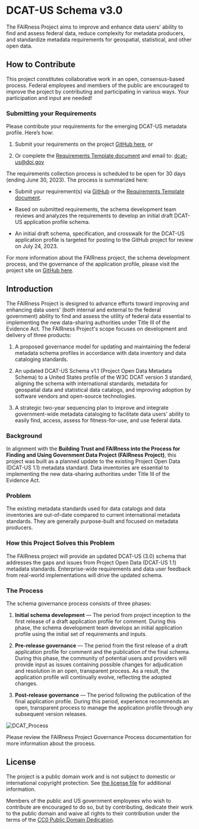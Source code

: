 # DCAT-US Schema v3.0
The FAIRness Project aims to improve and enhance data users' ability to find and assess federal data, reduce complexity for metadata producers, and standardize metadata requirements for geospatial, statistical, and other open data.

## How to Contribute

This project constitutes collaborative work in an open, consensus-based process. Federal employees and members of the public are encouraged to improve the project by contributing and participating in various ways.  Your participation and input are needed! 

### Submitting your Requirements

Please contribute your requirements for the emerging DCAT-US metadata profile. Here’s how: 

1. Submit your requirements on the project [GitHub here](https://github.com/DOI-DO/dcat-us/issues/new/choose), or

2. Or complete the [Requirements Template document](https://github.com/DOI-DO/dcat-us/files/11479875/DCAT-US-3-Requirements-Template.docx) and email to: dcat-us@doi.gov 

The requirements collection process is scheduled to be open for 30 days (ending June 30, 2023). The process is summarized here: 

* Submit your requirement(s) via [GitHub](https://github.com/DOI-DO/dcat-us/issues/new/choose) or the [Requirements Template document](https://github.com/DOI-DO/dcat-us/files/11479875/DCAT-US-3-Requirements-Template.docx).

* Based on submitted requirements, the schema development team reviews and analyzes the requirements to develop an initial draft DCAT-US application profile schema. 

* An initial draft schema, specification, and crosswalk for the DCAT-US application profile is targeted for posting to the GitHub project for review on July 24, 2023.    

For more information about the FAIRness project, the schema development process, and the governance of the application profile, please visit the project site on [GitHub here](https://github.com/DOI-DO/dcat-us/). 

## Introduction

The FAIRness Project is designed to advance efforts toward improving and enhancing data users' (both internal and external to the federal government) ability to find and assess the utility of federal data essential to implementing the new data-sharing authorities under Title III of the Evidence Act. The FAIRness Project's scope focuses on development and delivery of three products: 

1. A proposed governance model for updating and maintaining the federal metadata schema profiles in accordance with data inventory and data cataloging standards.  

2. An updated DCAT-US Schema v1.1 (Project Open Data Metadata Schema) to a United States profile of the W3C DCAT version 3 standard, aligning the schema with international standards, metadata for geospatial data and statistical data catalogs, and improving adoption by software vendors and open-source technologies.  

3. A strategic two-year sequencing plan to improve and integrate government-wide metadata cataloging to facilitate data users' ability to easily find, access, assess for fitness-for-use, and use federal data.  

### Background

In alignment with the **Building Trust and FAIRness into the Process for Finding and Using Government Data Project (FAIRness Project)**, this project was built as a planned update to the existing Project Open Data (DCAT-US 1.1) metadata standard. Data inventories are essential to implementing the new data-sharing authorities under Title III of the Evidence Act.    

### Problem

The existing metadata standards used for data catalogs and data inventories are out-of-date compared to current international metadata standards. They are generally purpose-built and focused on metadata producers.

### How this Project Solves this Problem 

The FAIRness project will provide an updated DCAT-US (3.0) schema that addresses the gaps and issues from Project Open Data (DCAT-US 1.1) metadata standards.  Enterprise-wide requirements and data user feedback from real-world implementations will drive the updated schema. 

### The Process
The schema governance process consists of three phases:

1. **Initial schema development** — The period from project inception to the first release of a draft application profile for comment. During this phase, the schema development team develops an initial application profile using the initial set of requirements and inputs. 

2. **Pre-release governance** — The period from the first release of a draft application profile for comment and the publication of the final schema. During this phase, the community of potential users and providers will provide input as issues containing possible changes for adjudication and resolution in an open, transparent process. As a result, the application profile will continually evolve, reflecting the adopted changes.

3. **Post-release governance** — The period following the publication of the final application profile. During this period, experience recommends an open, transparent process to manage the application profile through any subsequent version releases. 

![DCAT_Process](https://user-images.githubusercontent.com/15839361/236303342-d161e810-2533-42ed-a76d-962c402ae397.png)

Please review the FAIRness Project Governance Process documentation for more information about the process. 

## License

The project is a public domain work and is not subject to domestic or international copyright protection. See [the license file](LICENSE.md) for additional information.

Members of the public and US government employees who wish to contribute are encouraged to do so, but by contributing, dedicate their work to the public domain and waive all rights to their contribution under the terms of the [CC0 Public Domain Dedication](http://creativecommons.org/publicdomain/zero/1.0/).


